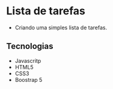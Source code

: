 # Lista de tarefas


- Criando uma simples lista de tarefas.

## Tecnologias

- Javascritp 
- HTML5
- CSS3
- Boostrap 5

